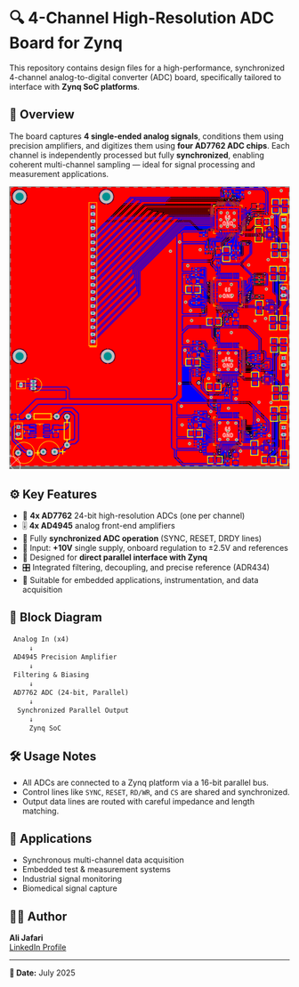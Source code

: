 
# 🔍 4-Channel High-Resolution ADC Board for Zynq

This repository contains design files for a high-performance, synchronized 4-channel analog-to-digital converter (ADC) board, specifically tailored to interface with **Zynq SoC platforms**.

## 🧠 Overview

The board captures **4 single-ended analog signals**, conditions them using precision amplifiers, and digitizes them using **four AD7762 ADC chips**. Each channel is independently processed but fully **synchronized**, enabling coherent multi-channel sampling — ideal for signal processing and measurement applications.

![Preview](docs/2D-PCB.png)

## ⚙️ Key Features

- 🎯 **4x AD7762** 24-bit high-resolution ADCs (one per channel)
- 🎚️ **4x AD4945** analog front-end amplifiers
- 🔁 Fully **synchronized ADC operation** (SYNC, RESET, DRDY lines)
- 🔌 Input: **+10V** single supply, onboard regulation to ±2.5V and references
- 🔗 Designed for **direct parallel interface with Zynq**
- 🎛️ Integrated filtering, decoupling, and precise reference (ADR434)
- 🧩 Suitable for embedded applications, instrumentation, and data acquisition

## 🧩 Block Diagram

```plaintext
 Analog In (x4)
     ↓
 AD4945 Precision Amplifier
     ↓
 Filtering & Biasing
     ↓
 AD7762 ADC (24-bit, Parallel)
     ↓
  Synchronized Parallel Output
     ↓
     Zynq SoC
```

## 🛠️ Usage Notes

- All ADCs are connected to a Zynq platform via a 16-bit parallel bus.
- Control lines like `SYNC`, `RESET`, `RD/WR`, and `CS` are shared and synchronized.
- Output data lines are routed with careful impedance and length matching.

## 🧪 Applications

- Synchronous multi-channel data acquisition
- Embedded test & measurement systems
- Industrial signal monitoring
- Biomedical signal capture

## 👨‍💻 Author

**Ali Jafari**  
[LinkedIn Profile](https://www.linkedin.com/in/ali-jafari-97849b331/)

---

**📅 Date:** July 2025  

